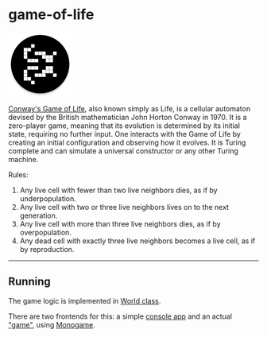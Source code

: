 # game-of-life

<img src=assets/images/icon.png width=128></img>  

[Conway's Game of Life](https://en.wikipedia.org/wiki/Conway%27s_Game_of_Life), also known simply as Life, is a cellular automaton devised by the British mathematician John Horton Conway in 1970. It is a zero-player game, meaning that its evolution is determined by its initial state, requiring no further input. One interacts with the Game of Life by creating an initial configuration and observing how it evolves. It is Turing complete and can simulate a universal constructor or any other Turing machine. 

Rules:
1. Any live cell with fewer than two live neighbors dies, as if by underpopulation.
2. Any live cell with two or three live neighbors lives on to the next generation.
3. Any live cell with more than three live neighbors dies, as if by overpopulation.
4. Any dead cell with exactly three live neighbors becomes a live cell, as if by reproduction.

---

## Running

The game logic is implemented in [World class](/src/Domain/World.cs).

There are two frontends for this: a simple [console app](/src/Console/) and an actual ["game"](/src/Conway/), using [Monogame](https://monogame.net/).
